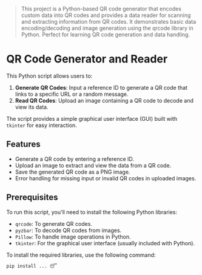 > This project is a Python-based QR code generator that encodes custom data into QR codes and provides a data reader for scanning and extracting information from QR codes. It demonstrates basic data encoding/decoding and image generation using the qrcode library in Python. Perfect for learning QR code generation and data handling.

# QR Code Generator and Reader

This Python script allows users to:
1. **Generate QR Codes**: Input a reference ID to generate a QR code that links to a specific URL or a random message.
2. **Read QR Codes**: Upload an image containing a QR code to decode and view its data.

The script provides a simple graphical user interface (GUI) built with `tkinter` for easy interaction.

## Features
- Generate a QR code by entering a reference ID.
- Upload an image to extract and view the data from a QR code.
- Save the generated QR code as a PNG image.
- Error handling for missing input or invalid QR codes in uploaded images.

## Prerequisites
To run this script, you'll need to install the following Python libraries:

- `qrcode`: To generate QR codes.
- `pyzbar`: To decode QR codes from images.
- `Pillow`: To handle image operations in Python.
- `tkinter`: For the graphical user interface (usually included with Python).

To install the required libraries, use the following command:

```bash
pip install ... 😴
